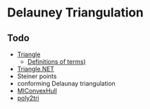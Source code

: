 # Delauney Triangulation

## Todo
- [Triangle](http://www.cs.cmu.edu/~quake/triangle.html)
  - [Definitions of terms)](http://www.cs.cmu.edu/~quake/triangle.defs.html)
- [Triangle.NET](https://archive.codeplex.com/?p=triangle)
- Steiner points
- conforming Delaunay triangulation
- [MIConvexHull](
https://github.com/DesignEngrLab/MIConvexHull)
- [poly2tri](https://github.com/greenm01/poly2tri)
